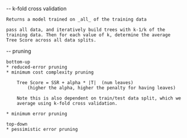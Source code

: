 -- k-fold cross validation

    Returns a model trained on _all_ of the training data

    pass all data, and iteratively build trees with k-1/k of the
    training data. Then for each value of k, determine the average
    Tree Score across all data splits.

-- pruning

    bottom-up
    * reduced-error pruning
    * minimum cost complexity pruning

        Tree Score = SSR + alpha * |T|  (num leaves)
            (higher the alpha, higher the penalty for having leaves)

        Note this is also dependent on train/test data split, which we
        average using k-fold cross validation.

    * minimum error pruning

    top-down
    * pessimistic error pruning
